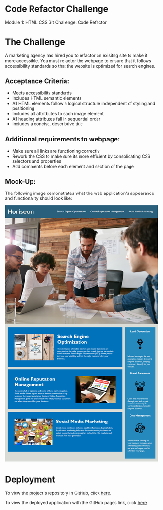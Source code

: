 # Code Refactor Challenge
Module 1: HTML CSS Git Challenge: Code Refactor

# The Challenge

A marketing agency has hired you to refactor an exisitng site to make it more accessible.
You must refactor the webpage to ensure that it follows accessibility standards so that the website is optimized
for search engines. 

## Acceptance Criteria: 
-   Meets accessibility standards
-   Includes HTML semantic elements 
-   All HTML elements follow a logical structure independent of styling and positioning
-   Includes alt attritbutes to each image element
-   All heading attributes fall in sequential order
-   Includes a concise, descriptive title

## Additional requirements to webpage: 
-   Make sure all links are functioning correctly
-   Rework the CSS to make sure its more efficient by consolidating CSS selectors and properties
-   Add comments before each element and section of the page 

## Mock-Up:

The following image demonstrates what the web application's appearance and functionality should look like:
 
![Mock up of web application's appearance and functionality](./develop/assets/images/mockup.png)


# Deployment


To view the project's repository in GitHub, click [here](https://github.com/kelcmitch97/1-code-refactor).

To view the deployed application with the GitHub pages link, click [here](https://kelcmitch97.github.io/1-code-refactor/).





